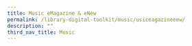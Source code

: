 ```yaml
---
title: Music eMagazine & eNew
permalink: /library-digital-toolkit/music/usiceagazineeew/
description: ""
third_nav_title: Music
---
```


